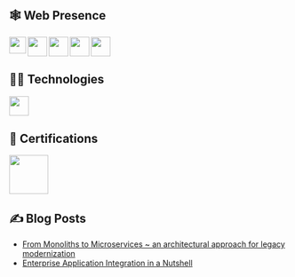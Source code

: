 ## 🕸️ Web Presence
[<img align="left" height="30" src="https://upload.wikimedia.org/wikipedia/commons/8/81/LinkedIn_icon.svg" />](https://linkedin.com/in/faizanuddin)
[<img align="left" width="35" src="https://upload.wikimedia.org/wikipedia/commons/e/ef/Stack_Overflow_icon.svg"/>](https://stackoverflow.com/users/4593781)
[<img align="left" width="35" src="https://upload.wikimedia.org/wikipedia/commons/4/4f/Twitter-logo.svg"/>](https://twitter.com/faizanu94)
[<img align="left" width="35" src="https://upload.wikimedia.org/wikipedia/commons/e/ec/Medium_logo_Monogram.svg" />](https://medium.com/@faizanuddin)
[<img width="35" src="https://upload.wikimedia.org/wikipedia/commons/6/6a/Hackerrank_meaningful_logo.svg" />](https://www.hackerrank.com/faizanu94)

## 👨‍💻 Technologies

<img width="35" src="https://upload.wikimedia.org/wikipedia/commons/a/a7/React-icon.svg" />

## 📜 Certifications

[<img width="70" src="https://upload.wikimedia.org/wikipedia/commons/6/64/Logo-redis.svg" />](https://www.credential.net/fca07871-9904-4f1d-824e-5715113b431e)

## ✍️ Blog Posts

- [From Monoliths to Microservices ~ an architectural approach for legacy modernization
](https://medium.com/@faizanuddin/from-monoliths-to-microservices-an-architectural-approach-for-legacy-modernization-afa70b72be39)
- [Enterprise Application Integration in a Nutshell
](https://medium.com/@faizanuddin/enterprise-application-integration-in-a-nutshell-cb024c3314ae)
